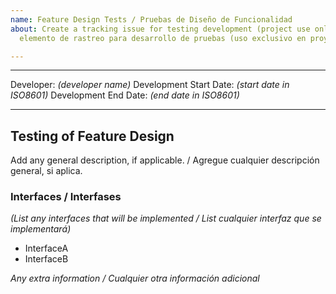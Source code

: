 ```yaml
---
name: Feature Design Tests / Pruebas de Diseño de Funcionalidad
about: Create a tracking issue for testing development (project use only) / Cree un
  elemento de rastreo para desarrollo de pruebas (uso exclusivo en proyectos)

---
```


---
Developer: *(developer name)*
Development Start Date: *(start date in ISO8601)*
Development End Date: *(end date in ISO8601)*

---

## Testing of Feature Design

Add any general description, if applicable. / Agregue cualquier descripción general, si aplica.

### Interfaces / Interfases
*(List any interfaces that will be implemented / List cualquier interfaz que se implementará)*
* InterfaceA
* InterfaceB

*Any extra information / Cualquier otra información adicional*
